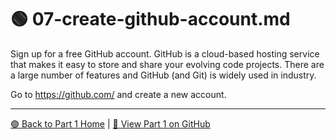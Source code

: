 # 🟢 07-create-github-account.md

Sign up for a free GitHub account. 
GitHub is a cloud-based hosting service that makes it easy to store and share your evolving code projects. 
There are a large number of features and GitHub (and Git) is widely used in industry.

Go to <https://github.com/> and create a new account.

---

[🟢 Back to Part 1 Home](https://denisecase.github.io/pro-analytics-01/01-machine-setup/MACHINE-SETUP.html) | [🔗 View Part 1 on GitHub](https://github.com/denisecase/pro-analytics-01/01-machine-setup/MACHINE-SETUP.md)
